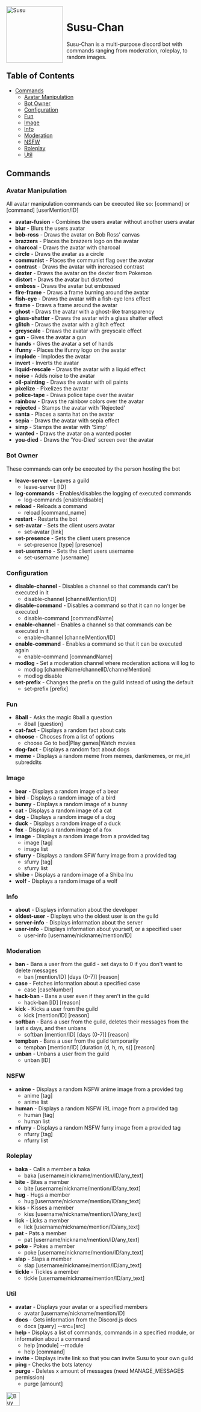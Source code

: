 <img width="150" align="left" style="float: left; margin: 0 10px 0 0;" alt="Susu" src="https://images.sleepydurr.uk/util/SleepyDurr.png">

# Susu-Chan
Susu-Chan is a multi-purpose discord bot with commands ranging from moderation, roleplay, to random images.

## Table of Contents

- [Commands](#commands)
    * [Avatar Manipulation](#avatar-manipulation)
    * [Bot Owner](#bot-owner)
    * [Configuration](#configuration)
    * [Fun](#fun)
    * [Image](#image)
    * [Info](#info)
    * [Moderation](#moderation)
    * [NSFW](#NSFW)
    * [Roleplay](#roleplay)
    * [Util](#util)
  
## Commands
### Avatar Manipulation
All avatar manipulation commands can be executed like so:
[command] or [command] [userMention/ID]
* **avatar-fusion** - Combines the users avatar without another users avatar
* **blur** - Blurs the users avatar
* **bob-ross** - Draws the avatar on Bob Ross' canvas
* **brazzers** - Places the brazzers logo on the avatar
* **charcoal** - Draws the avatar with charcoal
* **circle** - Draws the avatar as a circle
* **communist** - Places the communist flag over the avatar
* **contrast** - Draws the avatar with increased contrast
* **dexter** - Draws the avatar on the dexter from Pokemon
* **distort** - Draws the avatar but distorted
* **emboss** - Draws the avatar but embossed
* **fire-frame** - Draws a frame burning around the avatar
* **fish-eye** - Draws the avatar with a fish-eye lens effect
* **frame** - Draws a frame around the avatar
* **ghost** - Draws the avatar with a ghost-like transparency
* **glass-shatter** - Draws the avatar with a glass shatter effect
* **glitch** - Draws the avatar with a glitch effect
* **greyscale** - Draws the avatar with greyscale effect
* **gun** - Gives the avatar a gun
* **hands** - Gives the avatar a set of hands
* **ifunny** - Places the ifunny logo on the avatar
* **implode** - Implodes the avatar
* **invert** - Inverts the avatar
* **liquid-rescale** - Draws the avatar with a liquid effect
* **noise** - Adds noise to the avatar
* **oil-painting** - Draws the avatar with oil paints
* **pixelize** - Pixelizes the avatar
* **police-tape** - Draws police tape over the avatar
* **rainbow** - Draws the rainbow colors over the avatar
* **rejected** - Stamps the avatar with 'Rejected'
* **santa** - Places a santa hat on the avatar
* **sepia** - Draws the avatar with sepia effect
* **simp** - Stamps the avatar with 'Simp'
* **wanted** - Draws the avatar on a wanted poster
* **you-died** - Draws the 'You-Died' screen over the avatar

### Bot Owner
These commands can only be executed by the person hosting the bot
* **leave-server** - Leaves a guild
  * leave-server [ID]
* **log-commands** - Enables/disables the logging of executed commands
  * log-commands [enable/disable]
* **reload** - Reloads a command
  * reload [command_name]
* **restart** - Restarts the bot
* **set-avatar** - Sets the client users avatar
  * set-avatar [link]
* **set-presence** - Sets the client users presence
  * set-presence [type] [presence]
* **set-username** - Sets the client users username
  * set-username [username]
  
### Configuration
* **disable-channel** - Disables a channel so that commands can't be executed in it
  * disable-channel [channelMention/ID]
* **disable-command** - Disables a command so that it can no longer be executed
  * disable-command [commandName]
* **enable-channel** - Enables a channel so that commands can be executed in it
  * enable-channel [channelMention/ID]
* **enable-command** - Enables a command so that it can be executed again
  * enable-command [commandName]
* **modlog** - Set a moderation channel where moderation actions will log to
  * modlog [channelName/channelID/channelMention]
  * modlog disable
* **set-prefix** - Changes the prefix on the guild instead of using the default
  * set-prefix [prefix]
  
### Fun
* **8ball** - Asks the magic 8ball a question
  * 8ball [question]
* **cat-fact** - Displays a random fact about cats
* **choose** - Chooses from a list of options
  * choose Go to bed|Play games|Watch movies
* **dog-fact** - Displays a random fact about dogs
* **meme** - Displays a random meme from memes, dankmemes, or me_irl subreddits

### Image
* **bear** - Displays a random image of a bear
* **bird** - Displays a random image of a bird
* **bunny** - Displays a random image of a bunny
* **cat** - Displays a random image of a cat
* **dog** - Displays a random image of a dog
* **duck** - Displays a random image of a duck
* **fox** - Displays a random image of a fox
* **image** - Displays a random image from a provided tag
  * image [tag]
  * image list
* **sfurry** - Displays a random SFW furry image from a provided tag
  * sfurry [tag]
  * sfurry list
* **shibe** - Displays a random image of a Shiba Inu
* **wolf** - Displays a random image of a wolf

### Info
* **about** - Displays information about the developer
* **oldest-user** - Displays who the oldest user is on the guild
* **server-info** - Displays information about the server
* **user-info** - Displays information about yourself, or a specified user
  * user-info [username/nickname/mention/ID]
  
### Moderation
* **ban** - Bans a user from the guild - set days to 0 if you don't want to delete messages
  * ban [mention/ID] [days (0-7)] [reason]
* **case** - Fetches information about a specified case
  * case [caseNumber]
* **hack-ban** - Bans a user even if they aren't in the guild
  * hack-ban [ID] [reason]
* **kick** - Kicks a user from the guild
  * kick [mention/ID] [reason]
* **softban** - Bans a user from the guild, deletes their messages from the last x days, and then unbans
  * softban [mention/ID] [days (0-7)] [reason]
* **tempban** - Bans a user from the guild temporarily
  * tempban [mention/ID] [duration (d, h, m, s)] [reason]
* **unban** - Unbans a user from the guild
  * unban [ID]
  
### NSFW
* **anime** - Displays a random NSFW anime image from a provided tag
  * anime [tag]
  * anime list
* **human** - Displays a random NSFW IRL image from a provided tag
  * human [tag]
  * human list
* **nfurry** - Displays a random NSFW furry image from a provided tag
  * nfurry [tag]
  * nfurry list

### Roleplay
* **baka** - Calls a member a baka
  * baka [username/nickname/mention/ID/any_text]
* **bite** - Bites a member
  * bite [username/nickname/mention/ID/any_text]
* **hug** - Hugs a member
  * hug [username/nickname/mention/ID/any_text]
* **kiss** - Kisses a member
  * kiss [username/nickname/mention/ID/any_text]
* **lick** - Licks a member
  * lick [username/nickname/mention/ID/any_text]
* **pat** - Pats a member
  * pat [username/nickname/mention/ID/any_text]
* **poke** - Pokes a member
  * poke [username/nickname/mention/ID/any_text]
* **slap** - Slaps a member
  * slap [username/nickname/mention/ID/any_text]
* **tickle** - Tickles a member
  * tickle [username/nickname/mention/ID/any_text]
  
### Util
* **avatar** - Displays your avatar or a specified members
  * avatar [username/nickname/mention/ID]
* **docs** - Gets information from the Discord.js docs
  * docs [query] --src=[src]
* **help** - Displays a list of commands, commands in a specified module, or information about a command
  * help [module] --module
  * help [command]
* **invite** - Displays invite link so that you can invite Susu to your own guild
* **ping** - Checks the bots latency
* **purge** - Deletes x amount of messages (need MANAGE_MESSAGES permission)
  * purge [amount]

<a href='https://ko-fi.com/F1F235C99' target='_blank'><img height='36' style='border:0px;height:36px;' src='https://cdn.ko-fi.com/cdn/kofi1.png?v=2' border='0' alt='Buy Me a Coffee at ko-fi.com' /></a>
